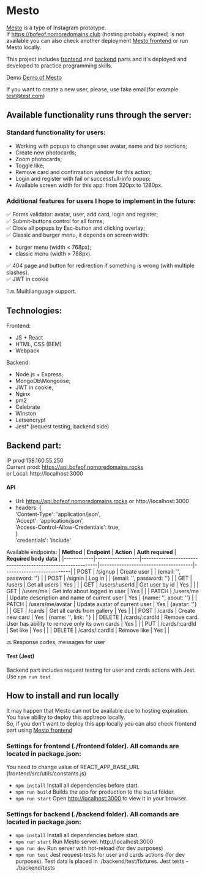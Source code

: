 # Mesto

[Mesto](https://bofeof.nomoredomains.club) is a type of Instagram prototype.  
If https://bofeof.nomoredomains.club (hosting probably expired) is not available you can also check another deployment [Mesto frontend](https://bofeof.github.io/react-mesto-auth) or run Mesto locally.

This project includes [frontend](https://github.com/bofeof/react-mesto-auth) and [backend](https://github.com/bofeof/express-mesto-gha) parts and it's deployed and developed to practice programming skills.

Demo [Demo of Mesto](https://github.com/bofeof/react-mesto-api-full/issues/5)

If you want to create a new user, please, use fake email(for example test@test.com)

## Available functionality runs through the server:

### Standard functionality for users:

- Working with popups to change user avatar, name and bio sections;
- Create new photocards;
- Zoom photocards;
- Toggle like;
- Remove card and confirmation window for this action;
- Login and register with fail or successfull-info popup;
- Available screen width for this app: from 320px to 1280px.

### Additional features for users I hope to implement in the future:

✅ Forms validator: avatar, user, add card, login and register;  
✅ Submit-buttons control for all forms;  
✅ Close all popups by Esc-button and clicking overlay;  
✅ Classic and burger menu, it depends on screen width:

- burger menu (width < 768px);
- classic menu (width > 768px).

✅ 404 page and button for redirection if something is wrong (with multiple slashes).  
✅ JWT in cookie

❔🔜 Muiltilanguage support.

## Technologies:

Frontend:

- JS + React
- HTML, CSS (BEM)
- Webpack

Backend:

- Node.js + Express;
- MongoDb\Mongoose;
- JWT in cookie,
- Nginx
- pm2
- Celebrate
- Winston
- Letsencrypt
- Jest\* (request testing, backend side)

## Backend part:

IP prod 158.160.55.250  
Current prod: https://api.bofeof.nomoredomains.rocks  
or
Local: http://localhost:3000

#### API

- Url: https://api.bofeof.nomoredomains.rocks or http://localhost:3000
- headers: {  
  'Content-Type': 'application/json',  
  'Accept': 'application/json',  
  'Access-Control-Allow-Credentials': true,  
  }  
  'credentials': 'include'

Available endpoints:
| **Method** | **Endpoint** | **Action** | **Auth required** | **Required body data** |
|------------|------------------|------------------------------------------------------------|--------------------------------------|---------------------------|
| POST | /signup | Create user | | {email: '', password: ''} |
| POST | /signin | Log in | | {email: '', password: ''} |
| GET | /users | Get all users | Yes | |
| GET | /users/:userId | Get user by id | Yes | |
| GET | /users/me | Get info about logged in user | Yes | |
| PATCH | /users/me | Update description and name of current user | Yes | {name: '', about: ''} |
| PATCH | /users/me/avatar | Update avatar of current user | Yes | {avatar: ''} |
| GET | /cards | Get all cards from gallery | Yes | |
| POST | /cards | Create new card | Yes | {name: '', link: ''} |
| DELETE | /cards/:cardId | Remove card. User has ability to remove only its own cards | Yes | |
| PUT | /cards/:cardId | Set like | Yes | |
| DELETE | /cards/:cardId | Remove like | Yes | |

🔜 Response codes, messages for user

#### Test (Jest)

Backend part includes request testing for user and cards actions with Jest.  
Use `npm run test`

## How to install and run locally

It may happen that Mesto can not be available due to hosting expiration. You have ability to deploy this app\repo locally.  
So, if you don't want to deploy this app locally you can also check frontend part using [Mesto frontend](https://bofeof.github.io/react-mesto-auth)

### Settings for frontend (./frontend folder). All comands are located in package.json:

You need to change value of REACT_APP_BASE_URL (frontend/src/utils/constants.js)

- `npm install` Install all dependencies before start.
- `npm run build` Builds the app for production to the `build` folder.
- `npm run start` Open [http://localhost:3000](http://localhost:3000) to view it in your browser.

### Settings for backend (./backend folder). All comands are located in package.json:

- `npm install` Install all dependencies before start.
- `npm run start` Run Mesto server. http://localhost:3000
- `npm run dev` Run server with hot-reload (for dev purposes)
- `npm run test` Jest request-tests for user and cards actions (for dev purposes). Test data is placed in ./backend/test/fixtures. Jest tests - ./backend/tests

